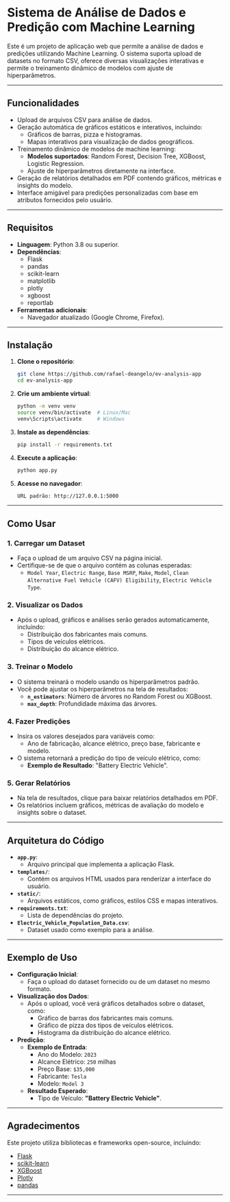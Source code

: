 # Sistema de Análise de Dados e Predição com Machine Learning

Este é um projeto de aplicação web que permite a análise de dados e predições utilizando Machine Learning. 
O sistema suporta upload de datasets no formato CSV, oferece diversas visualizações interativas e permite o treinamento dinâmico de modelos com ajuste de hiperparâmetros.

---

## Funcionalidades
- Upload de arquivos CSV para análise de dados.
- Geração automática de gráficos estáticos e interativos, incluindo:
  - Gráficos de barras, pizza e histogramas.
  - Mapas interativos para visualização de dados geográficos.
- Treinamento dinâmico de modelos de machine learning:
  - **Modelos suportados**: Random Forest, Decision Tree, XGBoost, Logistic Regression.
  - Ajuste de hiperparâmetros diretamente na interface.
- Geração de relatórios detalhados em PDF contendo gráficos, métricas e insights do modelo.
- Interface amigável para predições personalizadas com base em atributos fornecidos pelo usuário.

---

## **Requisitos**
- **Linguagem**: Python 3.8 ou superior.
- **Dependências**:
  - Flask
  - pandas
  - scikit-learn
  - matplotlib
  - plotly
  - xgboost
  - reportlab
- **Ferramentas adicionais**:
  - Navegador atualizado (Google Chrome, Firefox).

---
## **Instalação**
1. **Clone o repositório**:
   ```bash
   git clone https://github.com/rafael-deangelo/ev-analysis-app
   cd ev-analysis-app

2. **Crie um ambiente virtual**:
   ```bash
   python -m venv venv
   source venv/bin/activate  # Linux/Mac
   venv\Scripts\activate     # Windows

3. **Instale as dependências**:
   ```bash
   pip install -r requirements.txt

4. **Execute a aplicação**:
   ```bash
   python app.py

5. **Acesse no navegador**:
   ```bash
   URL padrão: http://127.0.0.1:5000

---

## **Como Usar**
### **1. Carregar um Dataset**
- Faça o upload de um arquivo CSV na página inicial.
- Certifique-se de que o arquivo contém as colunas esperadas:
  - `Model Year`, `Electric Range`, `Base MSRP`, `Make`, `Model`, `Clean Alternative Fuel Vehicle (CAFV) Eligibility`, `Electric Vehicle Type`.

### **2. Visualizar os Dados**
- Após o upload, gráficos e análises serão gerados automaticamente, incluindo:
  - Distribuição dos fabricantes mais comuns.
  - Tipos de veículos elétricos.
  - Distribuição do alcance elétrico.

### **3. Treinar o Modelo**
- O sistema treinará o modelo usando os hiperparâmetros padrão.
- Você pode ajustar os hiperparâmetros na tela de resultados:
  - **`n_estimators`**: Número de árvores no Random Forest ou XGBoost.
  - **`max_depth`**: Profundidade máxima das árvores.

### **4. Fazer Predições**
- Insira os valores desejados para variáveis como:
  - Ano de fabricação, alcance elétrico, preço base, fabricante e modelo.
- O sistema retornará a predição do tipo de veículo elétrico, como:
  - **Exemplo de Resultado**: "Battery Electric Vehicle".

### **5. Gerar Relatórios**
- Na tela de resultados, clique para baixar relatórios detalhados em PDF.
- Os relatórios incluem gráficos, métricas de avaliação do modelo e insights sobre o dataset.

---

## **Arquitetura do Código**
- **`app.py`**:
  - Arquivo principal que implementa a aplicação Flask.
- **`templates/`**:
  - Contém os arquivos HTML usados para renderizar a interface do usuário.
- **`static/`**:
  - Arquivos estáticos, como gráficos, estilos CSS e mapas interativos.
- **`requirements.txt`**:
  - Lista de dependências do projeto.
- **`Electric_Vehicle_Population_Data.csv`**:
  - Dataset usado como exemplo para a análise.

---

## **Exemplo de Uso**
- **Configuração Inicial**:
  - Faça o upload do dataset fornecido ou de um dataset no mesmo formato.
- **Visualização dos Dados**:
  - Após o upload, você verá gráficos detalhados sobre o dataset, como:
    - Gráfico de barras dos fabricantes mais comuns.
    - Gráfico de pizza dos tipos de veículos elétricos.
    - Histograma da distribuição do alcance elétrico.
- **Predição**:
  - **Exemplo de Entrada**:
    - Ano do Modelo: `2023`
    - Alcance Elétrico: `250` milhas
    - Preço Base: `$35,000`
    - Fabricante: `Tesla`
    - Modelo: `Model 3`
  - **Resultado Esperado**:
    - Tipo de Veículo: **"Battery Electric Vehicle"**.

---

## **Agradecimentos**
Este projeto utiliza bibliotecas e frameworks open-source, incluindo:
- [Flask](https://flask.palletsprojects.com/)
- [scikit-learn](https://scikit-learn.org/)
- [XGBoost](https://xgboost.ai/)
- [Plotly](https://plotly.com/)
- [pandas](https://pandas.pydata.org/)

---